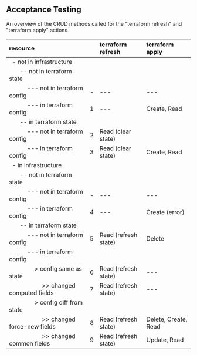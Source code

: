 ## Acceptance Testing

An overview of the CRUD methods called for the "terraform refresh" and "terraform apply" actions
<br/>

resource                                                                 | &nbsp; | terraform refresh           | terraform apply
:------------------------------------------------------------------------|--------|:----------------------------|:---------------------
 &nbsp;                           - not in infrastructure                | &nbsp; |                      &nbsp; |                      &nbsp;
 &nbsp; &emsp;                      -- not in terraform state            | &nbsp; |                      &nbsp; |                      &nbsp;
 &nbsp; &emsp; &emsp;                  --- not in terraform config       |      - | ---                         | ---
 &nbsp; &emsp; &emsp;                  --- in terraform config           |      1 | ---                         | Create, Read
 &nbsp; &emsp;                      -- in terraform state                | &nbsp; |                      &nbsp; |                      &nbsp;
 &nbsp; &emsp; &emsp;                  --- not in terraform config       |      2 | Read (clear state)          |                      &nbsp;
 &nbsp; &emsp; &emsp;                  --- in terraform config           |      3 | Read (clear state)          | Create, Read
 &nbsp;                           - in infrastructure                    | &nbsp; |                      &nbsp; |                      &nbsp;
 &nbsp; &emsp;                      -- not in terraform state            | &nbsp; |                      &nbsp; |                      &nbsp;
 &nbsp; &emsp; &emsp;                  --- not in terraform config       |      - | ---                         | ---
 &nbsp; &emsp; &emsp;                  --- in terraform config           |      4 | ---                         | Create (error)
 &nbsp; &emsp;                      -- in terraform state                | &nbsp; |                      &nbsp; |                      &nbsp;
 &nbsp; &emsp; &emsp;                  --- not in terraform config       |      5 | Read (refresh state)        | Delete
 &nbsp; &emsp; &emsp;                  --- in terraform config           | &nbsp; |                      &nbsp; |                      &nbsp;
 &nbsp; &emsp; &emsp; &emsp;               > config same as state        |      6 | Read (refresh state)        | ---
 &nbsp; &emsp; &emsp; &emsp; &emsp;          >> changed computed fields  |      7 | Read (refresh state)        | ---
 &nbsp; &emsp; &emsp; &emsp;               > config diff from state      | &nbsp; |                      &nbsp; |                      &nbsp;
 &nbsp; &emsp; &emsp; &emsp; &emsp;          >> changed force-new fields |      8 | Read (refresh state)        | Delete, Create, Read
 &nbsp; &emsp; &emsp; &emsp; &emsp;          >> changed common fields    |      9 | Read (refresh state)        | Update, Read
